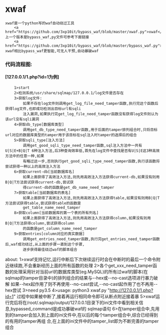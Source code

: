 # xwaf
	xwaf是一个python写的waf自动绕过工具
		<a href="https://github.com/3xp10it/bypass_waf/blob/master/xwaf.py">xwaf</a>
	上一个版本是bypass_waf,py文件可参考下面链接
		<a href="https://github.com/3xp10it/bypass_waf/blob/master/bypass_waf.py">bypass_waf</a>
	xwaf相比bypass_waf更智能,可无人干预,自动暴破waf

### 代码流程图:

#### [127.0.0.1/1.php?id=1为例]

		1>start
		2>检测系统/usr/share/sqlmap/127.0.0.1/log文件是否存在
		3>获取log文件:
			如果不存在log文件则调用get_log_file_need_tamper函数,执行完这个函数后获得log文件,也即成功检测出目标url有sqli
			注入漏洞,如果执行完get_log_file_need_tamper函数没有获得log文件则认为该url没有sqli漏洞
		4>获取db_type[数据库类型]
			调用get_db_type_need_tamper函数,用于后面的tamper排列组合时,只将目标url对应的数据库类型的tamper用于该目标在sql注入时tamper的选择后的组合
		5>获取sqli_type[注入方法]
			调用get_good_sqli_type_need_tamper函数,sql注入方法中一共有U|S|E+B|Q|T 6种注入方法,后3种查询效率低,首先在log文件中查找是否有U|S|E这3种高效方法中的任意一种,如果
			有略过这一步,否则执行get_good_sqli_type_need_tamper函数,执行该函数将尝试获得一种以上的高效注入方法
		6>获取current-db[当前数据库名]
			如果上面获得了高效注入方法,则先用高效注入方法获得current-db,如果没有则用B|Q|T方法尝试获得current-db,尝试获
			得current-db的函数是get_db_name_need_tamper
		7>获取table[当前数据库的表名]
			如果上面获得了高效注入方法,则先用高效注入方法获得table,如果没有则用B|Q|T方法尝试获得table,尝试获得table的函数是
			get_table_name_need_tamper
		8>获取column[当前数据库的第一个表的所有列名]
			如果上面获得了高效注入方法,则先用高效注入方法获得column,如果没有则用B|Q|T方法获得column,尝试获得column
			的函数是get_column_name_need_tamper
		9>获取entries[column对应的真实数据]
			调用get_entries_need_tamper函数,执行完get_entries_need_tamper函数后,waf成功绕过,从上面的步骤一直到这个步骤,
			逐步获得最佳绕过waf的脚本组合

about:
1>xwaf支持记忆,运行中断后下次继续运行时会在中断时的最后一个命令附近继续跑,不会重新经历上面的所有函数的处理
2>各个get_xxx_need_tamper函数的处理采用针对当前url的数据库类型(eg.MySQL)的所有过waf的脚本(在sqlmap的tamper目录中)的排列组合的结果与--hex或--no-cast选项进行暴力破解
如果--hex起作用了则不再使用--no-cast尝试,--no-cast起作用了也不再用--hex尝试
3>need py3.5
4>usage:
python3 xwaf.py "http://127.0.0.1/1.php?id=1"
过程中如果被中断了,接着再运行相同命令即可从断点附近接着暴
5>xwaf运行完后将在/root/.sqlmap/output/127.0.0.1目录下的ini文件中看到相关信息,bypassed_command是成功暴破waf的
sqlmap语句
6>在tamper组合中,先用到的tamper会加入到上面的ini文件中,在以后的每个tamper组合中,综合已经得到的有用的tamper再组
合,在上面的ini文件中的tamper_list即为不断完善的tamper组合

